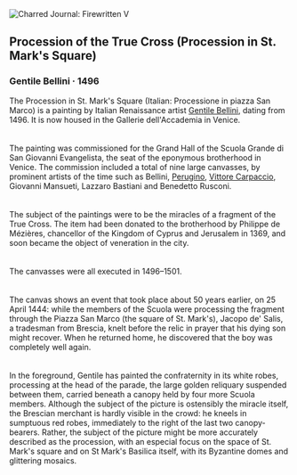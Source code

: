 <div class="artwork-of-the-day">
  <div class="container">
    <div class="img-wrapper">
      <img
        src="https://uploads6.wikiart.org/00290/images/gentile-bellini/accademia-procession-in-piazza-san-marco-by-gentile-bellini.jpg!Large.jpg"
        alt="Charred Journal: Firewritten V" />
    </div>
    <div class="artwork-detail">
      <div class="artwork-origin"> 
        <h2 class="artwork-name">Procession of the True Cross (Procession in St. Mark's Square)</h2>
        <h3 class="artist">
          Gentile Bellini
                    ·  1496
        </h3>
      </div>
      <p class="description">
        <span class="artwork-description-text ng-binding" ng-bind-html="viewModel.ArtworkOfTheDay.Description | unsafe">The Procession in St. Mark's Square (Italian: Processione in piazza San Marco) is a painting by Italian Renaissance artist <a target="_blank" href="/en/gentile-bellini">Gentile Bellini</a>, dating from 1496. It is now housed in the Gallerie dell'Accademia in Venice.<br>
<br>
<br>The painting was commissioned for the Grand Hall of the  Scuola Grande di San Giovanni Evangelista, the seat of the eponymous brotherhood in Venice. The commission included a total of nine large canvasses, by prominent artists of the time such as Bellini, <a target="_blank" href="/en/pietro-perugino">Perugino</a>, <a target="_blank" href="/en/vittore-carpaccio">Vittore Carpaccio</a>, Giovanni Mansueti, Lazzaro Bastiani and Benedetto Rusconi. <br>
<br>
<br>The subject of the paintings were to be the miracles of a fragment of the True Cross. The item had been donated to the brotherhood by Philippe de Mézières, chancellor of the Kingdom of Cyprus and Jerusalem in 1369, and soon became the object of veneration in the city.<br>
<br>
<br>The canvasses were all executed in 1496–1501.<br>
<br>
<br>The canvas shows an event that took place about 50 years earlier, on 25 April 1444: while the members of the Scuola were processing the fragment through the Piazza San Marco (the square of St. Mark's), Jacopo de' Salis, a tradesman from Brescia, knelt before the relic in prayer that his dying son might recover. When he returned home, he discovered that the boy was completely well again. <br>
<br>
<br>In the foreground, Gentile has painted the confraternity in its white robes, processing at the head of the parade, the large golden reliquary suspended between them, carried beneath a canopy held by four more Scuola members. Although the subject of the picture is ostensibly the miracle itself, the Brescian merchant is hardly visible in the crowd: he kneels in sumptuous red robes, immediately to the right of the last two canopy-bearers. Rather, the subject of the picture might be more accurately described as the procession, with an especial focus on the space of St. Mark's square and on St Mark's Basilica itself, with its Byzantine domes and glittering mosaics.<br></span>
                        <div class="text-shadow-container" ng-show="showShadow" style=""></div>
      </p>
    </div>
  </div>

</div>
